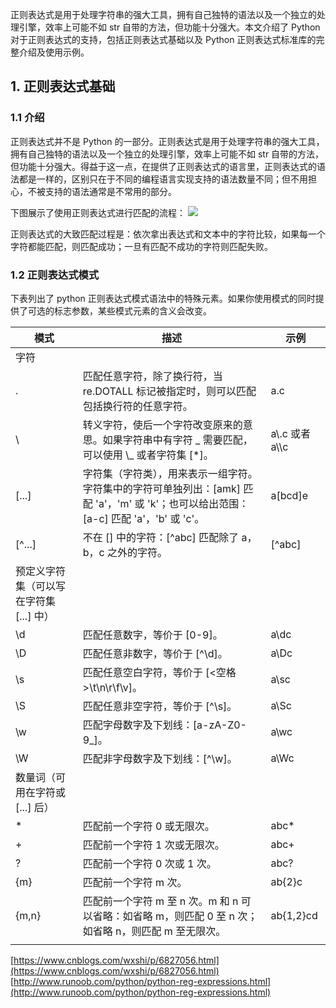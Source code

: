 正则表达式是用于处理字符串的强大工具，拥有自己独特的语法以及一个独立的处理引擎，效率上可能不如 str 自带的方法，但功能十分强大。本文介绍了 Python 对于正则表达式的支持，包括正则表达式基础以及 Python 正则表达式标准库的完整介绍及使用示例。

## 1. 正则表达式基础

### 1.1 介绍

正则表达式并不是 Python 的一部分。正则表达式是用于处理字符串的强大工具，拥有自己独特的语法以及一个独立的处理引擎，效率上可能不如 str 自带的方法，但功能十分强大。得益于这一点，在提供了正则表达式的语言里，正则表达式的语法都是一样的，区别只在于不同的编程语言实现支持的语法数量不同；但不用担心，不被支持的语法通常是不常用的部分。

下图展示了使用正则表达式进行匹配的流程：
![](https://shub-1251708715.cos.ap-guangzhou.myqcloud.com/elog-docs-images/FvuDNdFw-IjvFx1yRa2RT6WV8vqM.png)

正则表达式的大致匹配过程是：依次拿出表达式和文本中的字符比较，如果每一个字符都能匹配，则匹配成功；一旦有匹配不成功的字符则匹配失败。

### 1.2 正则表达式模式

下表列出了 python 正则表达式模式语法中的特殊元素。如果你使用模式的同时提供了可选的标志参数，某些模式元素的含义会改变。

| 模式                                    | 描述                                                                                                                                   | 示例              |
| --------------------------------------- | -------------------------------------------------------------------------------------------------------------------------------------- | ----------------- |
| 字符                                    |                                                                                                                                        |                   |
| .                                       | 匹配任意字符，除了换行符，当 re.DOTALL 标记被指定时，则可以匹配包括换行符的任意字符。                                                  | a.c               |
| \\                                      | 转义字符，使后一个字符改变原来的意思。如果字符串中有字符 _ 需要匹配，可以使用 \\_ 或者字符集 [*]。                                     | a\\.c 或者 a\\\\c |
| [...]                                   | 字符集（字符类），用来表示一组字符。字符集中的字符可单独列出：[amk] 匹配 'a'，'m' 或 'k'；也可以给出范围：[a-c] 匹配 'a'，'b' 或 'c'。 | a[bcd]e           |
| [^...]                                  | 不在 [] 中的字符：[^abc] 匹配除了 a，b，c 之外的字符。                                                                                 | [^abc]            |
| 预定义字符集（可以写在字符集 [...] 中） |                                                                                                                                        |                   |
| \\d                                     | 匹配任意数字，等价于 [0-9]。                                                                                                           | a\\dc             |
| \\D                                     | 匹配任意非数字，等价于 [^\\d]。                                                                                                        | a\\Dc             |
| \\s                                     | 匹配任意空白字符，等价于 [<空格>\\t\\n\\r\\f\\v]。                                                                                     | a\\sc             |
| \\S                                     | 匹配任意非空字符，等价于 [^\\s]。                                                                                                      | a\\Sc             |
| \\w                                     | 匹配字母数字及下划线：[a-zA-Z0-9_]。                                                                                                   | a\\wc             |
| \\W                                     | 匹配非字母数字及下划线：[^\\w]。                                                                                                       | a\\Wc             |
| 数量词（可用在字符或 [...] 后）         |                                                                                                                                        |                   |
| \*                                      | 匹配前一个字符 0 或无限次。                                                                                                            | abc\*             |
| +                                       | 匹配前一个字符 1 次或无限次。                                                                                                          | abc+              |
| ?                                       | 匹配前一个字符 0 次或 1 次。                                                                                                           | abc?              |
| {m}                                     | 匹配前一个字符 m 次。                                                                                                                  | ab{2}c            |
| {m,n}                                   | 匹配前一个字符 m 至 n 次。m 和 n 可以省略：如省略 m，则匹配 0 至 n 次；如省略 n，则匹配 m 至无限次。                                   | ab{1,2}cd         |
|                                         |                                                                                                                                        |                   |

[https://www.cnblogs.com/wxshi/p/6827056.html](https://www.cnblogs.com/wxshi/p/6827056.html)
[http://www.runoob.com/python/python-reg-expressions.html](http://www.runoob.com/python/python-reg-expressions.html)
